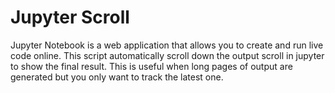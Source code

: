 # Jupyter Scroll

Jupyter Notebook is a web application that allows you to create and run live code online.
This script automatically scroll down the output scroll in jupyter to show the final result.
This is useful when long pages of output are generated but you only want to track the latest one.